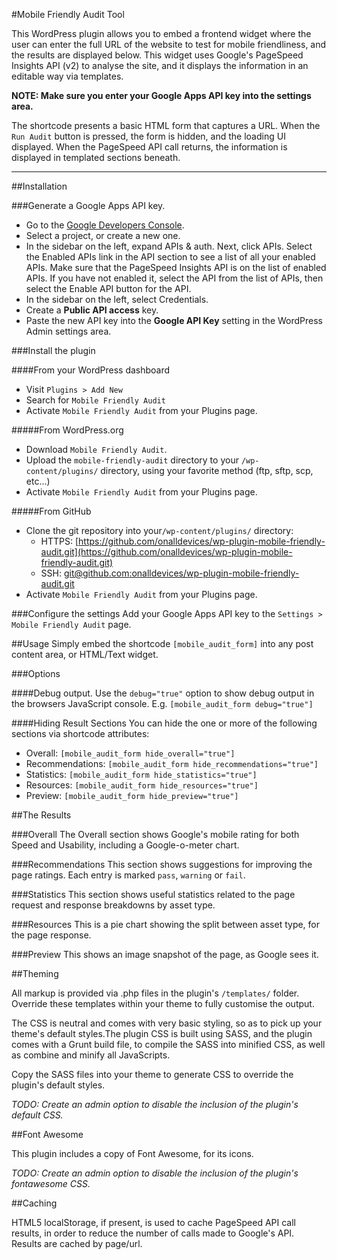 #Mobile Friendly Audit Tool

This WordPress plugin allows you to embed a frontend widget where the user can enter the full URL of the website to 
test for mobile friendliness, and the results are displayed below. This widget uses Google's PageSpeed Insights API (v2)
to analyse the site, and it displays the information in an editable way via templates.

**NOTE: Make sure you enter your Google Apps API key into the settings area.**

The shortcode presents a basic HTML form that captures a URL. When the `Run Audit` button is pressed, the
form is hidden, and the loading UI displayed. When the PageSpeed API call returns, the information is 
displayed in templated sections beneath.

---

##Installation

###Generate a Google Apps API key. 

* Go to the [Google Developers Console](https://console.developers.google.com/).
* Select a project, or create a new one.
* In the sidebar on the left, expand APIs & auth. Next, click APIs. Select the Enabled APIs link in the API section 
to see a list of all your enabled APIs. Make sure that the PageSpeed Insights API is on the list of enabled 
APIs. If you have not enabled it, select the API from the list of APIs, then select the Enable API button for the API.
* In the sidebar on the left, select Credentials.
* Create a **Public API access** key.
* Paste the new API key into the **Google API Key** setting in the WordPress Admin settings area.

###Install the plugin

####From your WordPress dashboard

* Visit `Plugins > Add New`
* Search for `Mobile Friendly Audit`
* Activate `Mobile Friendly Audit` from your Plugins page.

#####From WordPress.org
* Download `Mobile Friendly Audit`.
* Upload the `mobile-friendly-audit` directory to your `/wp-content/plugins/` directory, using your favorite method (ftp, sftp, scp, etc...)
* Activate `Mobile Friendly Audit` from your Plugins page. 

#####From GitHub
* Clone the git repository into your`/wp-content/plugins/` directory:
  - HTTPS: [https://github.com/onalldevices/wp-plugin-mobile-friendly-audit.git](https://github.com/onalldevices/wp-plugin-mobile-friendly-audit.git)
  - SSH: [git@github.com:onalldevices/wp-plugin-mobile-friendly-audit.git](git@github.com:onalldevices/wp-plugin-mobile-friendly-audit.git)
* Activate `Mobile Friendly Audit` from your Plugins page. 

###Configure the settings
Add your Google Apps API key to the `Settings > Mobile Friendly Audit` page.

##Usage
Simply embed the shortcode `[mobile_audit_form]` into any post content area, or HTML/Text widget.

###Options

####Debug output.
Use the `debug="true"` option to show debug output in the browsers JavaScript console. 
E.g. `[mobile_audit_form debug="true"]`

####Hiding Result Sections
You can hide the one or more of the following sections via shortcode attributes:

* Overall: `[mobile_audit_form hide_overall="true"]`
* Recommendations: `[mobile_audit_form hide_recommendations="true"]`
* Statistics: `[mobile_audit_form hide_statistics="true"]`
* Resources: `[mobile_audit_form hide_resources="true"]`
* Preview: `[mobile_audit_form hide_preview="true"]`

##The Results 

###Overall
The Overall section shows Google's mobile rating for both Speed and Usability, including a Google-o-meter chart.

###Recommendations
This section shows suggestions for improving the page ratings. Each entry is marked `pass`, `warning` or `fail`.

###Statistics
This section shows useful statistics related to the page request and response breakdowns by asset type.

###Resources
This is a pie chart showing the split between asset type, for the page response.

###Preview
This shows an image snapshot of the page, as Google sees it.

##Theming

All markup is provided via .php files in the plugin's `/templates/` folder. Override these templates within your theme
to fully customise the output.

The CSS is neutral and comes with very basic styling, so as to pick up your theme's default styles.The plugin CSS is 
built using SASS, and the plugin comes with a Grunt build file, to compile the SASS into minified CSS, as well as 
combine and minify all JavaScripts.

Copy the SASS files into your theme to generate CSS to override the plugin's default styles.

_TODO: Create an admin option to disable the inclusion of the plugin's default CSS._

##Font Awesome

This plugin includes a copy of Font Awesome, for its icons.

_TODO: Create an admin option to disable the inclusion of the plugin's fontawesome CSS._

##Caching

HTML5 localStorage, if present, is used to cache PageSpeed API call results, in order to reduce the number of calls
made to Google's API. Results are cached by page/url.

